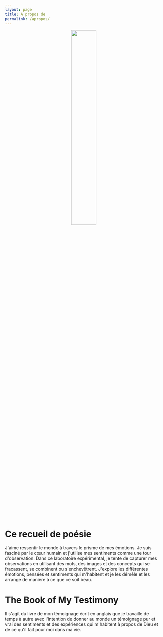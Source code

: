 ```yaml
---
layout: page
title: À propos de
permalink: /apropos/
---
```


<center>
	<img src="{{site.baseurl}}/assets/transparent.png" width="40%">
</center>

# Ce recueil de poésie

J'aime ressentir le monde à travers le prisme de mes émotions. Je suis fasciné par le cœur humain et j'utilise mes sentiments comme une tour d'observation. Dans ce laboratoire expérimental, je tente de capturer mes observations en utilisant des mots, des images et des concepts qui se fracassent, se combinent ou s'enchevêtrent. J'explore les différentes émotions, pensées et sentiments qui m'habitent et je les démêle et les arrange de manière à ce que ce soit beau.

# The Book of My Testimony

Il s'agit du livre de mon témoignage écrit en anglais que je travaille de temps à autre avec l'intention de donner au monde un témoignage pur et vrai des sentiments et des expériences qui m'habitent à propos de Dieu et de ce qu'il fait pour moi dans ma vie.

